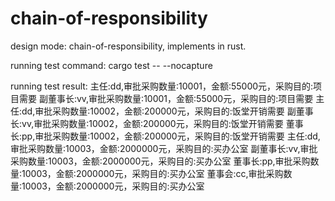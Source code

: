 # chain-of-responsibility
design mode: chain-of-responsibility, implements in rust.



running test command: cargo test -- --nocapture

running test result:
主任:dd,审批采购数量:10001，金额:55000元，采购目的:项目需要
副董事长:vv,审批采购数量:10001，金额:55000元，采购目的:项目需要
主任:dd,审批采购数量:10002，金额:200000元，采购目的:饭堂开销需要
副董事长:vv,审批采购数量:10002，金额:200000元，采购目的:饭堂开销需要
董事长:pp,审批采购数量:10002，金额:200000元，采购目的:饭堂开销需要
主任:dd,审批采购数量:10003，金额:2000000元，采购目的:买办公室
副董事长:vv,审批采购数量:10003，金额:2000000元，采购目的:买办公室
董事长:pp,审批采购数量:10003，金额:2000000元，采购目的:买办公室
董事会:cc,审批采购数量:10003，金额:2000000元，采购目的:买办公室
